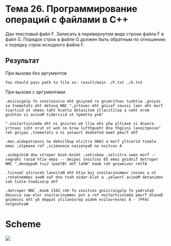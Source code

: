 # Тема 26. Программирование операций с файлами в С++

Дан текстовый файл F. Записать в перевернутом виде строки файла F в файл G. Порядок строк в файле G должен быть обратным по отношению к порядку строк исходного файла F.


## Результат

При вызове без аргументов
```
You should pass path to file so: result/main ./F.txt ./G.txt
```

При вызове с аргументами
```
.msiraigalp fo snoitasucca eht gniyned ro gnimrifnoc tuohtiw ,gniyas sa tnemetats eht detouq NNC ",yrtnuoc eht gnicaf seussi laer eht morf tcartsid ot skees taht kcatta detavitom yllacitilop a naht erom gnihton si acinoM tidercsid ot tpmetta ynA"

".noitartsinimda eht ni gnivres eb lliw ehs yhw yltcaxe si dnuora yrtnuoc siht nrut ot woh no krow lufthguoht dna thgisni lanoitpecxe" reh gniyas ,tnemetats a ni yelworC dednefed maet pmurT ehT

.moc.aidepotsevni no dehsilbup elcitra 9002 a morf yltcerid tsomla emac ,elpmaxe rof ,scimonoce naisenyeK no noitces A

.aidepikiW dna stroper knat-kniht ,setisbew ,selcitra swen morf -- segnahc ronim htiw emos -- deipoc snoitces 05 emos gnidnif detroper NNC ",deneppaH tsuJ )peelB( ehT tahW" koob reh gniweiver retfA

.licnuoC ytiruceS lanoitaN eht htiw boj snoitacinummoc roines a ot ,rotatnemmoc sweN xoF dna tsoh oidar-klat a ,yelworC acinoM detanimon sah tcele-tnediserp ehT

.detroper NNC ,koob 2102 reh fo snoitces gniziraigalp fo yadrutaS desucca saw elor snoitacinummoc pot a rof noitartsinimda pmurT dlanoD gnimocni eht yb deppat ytilanosrep aidem evitavresnoc A - )PFA( notgnihsaW
```

# Scheme

![](sources/scheme.png)